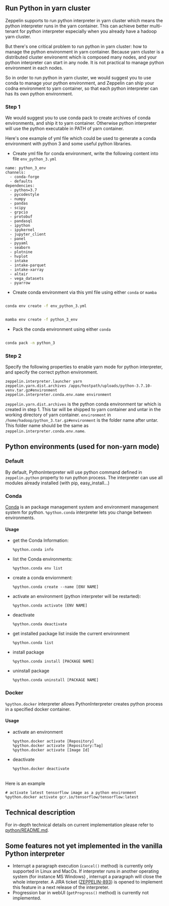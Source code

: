 ## Run Python in yarn cluster

Zeppelin supports to run python interpreter in yarn cluster which means the python interpreter runs in the yarn container.
This can achieve better multi-tenant for python interpreter especially when you already have a hadoop yarn cluster.

But there's one critical problem to run python in yarn cluster: how to manage the python environment in yarn container. Because yarn cluster is a distributed cluster environemt
which is composed many nodes, and your python interpreter can start in any node. It is not practical to manage python environment in each nodes.

So in order to run python in yarn cluster, we would suggest you to use conda to manage your python environment, and Zeppelin can ship your
codna environment to yarn container, so that each python interpreter can has its own python environment.

### Step 1
We would suggest you to use conda pack to create archives of conda environments, and ship it to yarn container. Otherwise python interpreter
will use the python executable in PATH of yarn container.

Here's one example of yml file which could be used to generate a conda environment with python 3 and some useful python libraries.

* Create yml file for conda environment, write the following content into file `env_python_3.yml`

```text
name: python_3_env
channels:
  - conda-forge
  - defaults
dependencies:
  - python=3.7 
  - pycodestyle
  - numpy
  - pandas
  - scipy
  - grpcio
  - protobuf
  - pandasql
  - ipython
  - ipykernel
  - jupyter_client
  - panel
  - pyyaml
  - seaborn
  - plotnine
  - hvplot
  - intake
  - intake-parquet
  - intake-xarray
  - altair
  - vega_datasets
  - pyarrow

```

* Create conda environment via this yml file using either `conda` or `mamba`

```bash

conda env create -f env_python_3.yml
```

```bash

mamba env create -f python_3_env
```


* Pack the conda environment using either `conda`

```bash

conda pack -n python_3
```

### Step 2

Specify the following properties to enable yarn mode for python interpreter, and specify the correct python environment.

```
zeppelin.interpreter.launcher yarn
zeppelin.yarn.dist.archives /apps/hostpath/uploads/python-3.7.10-venv.tar.gz#environment
zeppelin.interpreter.conda.env.name environment
```

`zeppelin.yarn.dist.archives` is the python conda environment tar which is created in step 1.
This tar will be shipped to yarn container and untar in the working directory of yarn container.
`environment` in `/home/hadoop/python_3.tar.gz#environment` is the folder name after untar. This folder name should be the same as `zeppelin.interpreter.conda.env.name`.

## Python environments (used for non-yarn mode)

### Default
By default, PythonInterpreter will use python command defined in `zeppelin.python` property to run python process.
The interpreter can use all modules already installed (with pip, easy_install...)

### Conda
[Conda](http://conda.pydata.org/) is an package management system and environment management system for python.
`%python.conda` interpreter lets you change between environments.

#### Usage

- get the Conda Information:

    ```
    %python.conda info
    ```

- list the Conda environments:

    ```
    %python.conda env list
    ```

- create a conda enviornment:

    ```
    %python.conda create --name [ENV NAME]
    ```

- activate an environment (python interpreter will be restarted):

    ```
    %python.conda activate [ENV NAME]
    ```

- deactivate

    ```
    %python.conda deactivate
    ```

- get installed package list inside the current environment

    ```
    %python.conda list
    ```

- install package

    ```
    %python.conda install [PACKAGE NAME]
    ```

- uninstall package

    ```
    %python.conda uninstall [PACKAGE NAME]
    ```

### Docker

`%python.docker` interpreter allows PythonInterpreter creates python process in a specified docker container.

#### Usage

- activate an environment

    ```
    %python.docker activate [Repository]
    %python.docker activate [Repository:Tag]
    %python.docker activate [Image Id]
    ```

- deactivate

    ```
    %python.docker deactivate
    ```

<br/>
Here is an example

```
# activate latest tensorflow image as a python environment
%python.docker activate gcr.io/tensorflow/tensorflow:latest
```

## Technical description

For in-depth technical details on current implementation please refer to [python/README.md](https://github.com/apache/zeppelin/blob/master/python/README.md).


## Some features not yet implemented in the vanilla Python interpreter

* Interrupt a paragraph execution (`cancel()` method) is currently only supported in Linux and MacOs.
  If interpreter runs in another operating system (for instance MS Windows) , interrupt a paragraph will close the whole interpreter.
  A JIRA ticket ([ZEPPELIN-893](https://issues.apache.org/jira/browse/ZEPPELIN-893)) is opened to implement this feature in a next release of the interpreter.
* Progression bar in webUI  (`getProgress()` method) is currently not implemented.